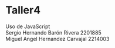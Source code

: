 # Taller4

 Uso de JavaScript<br>
 Sergio Hernando Barón Rivera 2201885<br>
 Miguel Angel Hernandez Carvajal 2214003<br>
